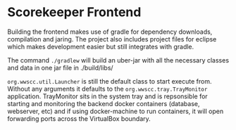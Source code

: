 
# Scorekeeper Frontend

Building the frontend makes use of gradle for dependency downloads, compilation and jaring.  The project also
includes project files for eclipse which makes development easier but still integrates with gradle.

The command `./gradlew` will build an uber-jar with all the necessary classes and data in one jar file in ./build/libs/

`org.wwscc.util.Launcher` is still the default class to start execute from.  Without any arguments it defaults
to the `org.wwscc.tray.TrayMonitor` application.  TrayMonitor sits in the system tray and is repsonsible for
starting and monitoring the backend docker containers (database, webserver, etc) and if using docker-machine
to run containers, it will open forwarding ports across the VirtualBox boundary.

